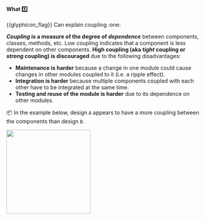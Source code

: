 <div id="title">

#### What :one:

<span id="prereqs"></span>

</div>
<span id="outcomes">{{glyphicon_flag}} Can explain coupling :one:</span>

<div id="body">

**_Coupling_ is a measure of the degree of _dependence_** between components, classes, methods, etc. Low coupling indicates that a component is less dependent on other components. **High coupling (aka _tight_ coupling or _strong_ coupling) is discouraged** due to the following disadvantages:

* **Maintenance is harder** because a change in one module could cause changes in other modules coupled to it (i.e. a ripple effect).
* **Integration is harder** because multiple components coupled with each other have to be integrated at the same time.
* **Testing and reuse of the module is harder** due to its dependence on other modules.

<tip-box>

:package: In the example below, design `A` appears to have a more coupling between the components than design `B`.

<img src="{{baseUrl}}/designFundamentals/coupling/what/images/playerPuzzleManager.png" height="220" />
<p/>

</tip-box>
</div>
<div id="extras">

<include src="exercises.md" />

</div>